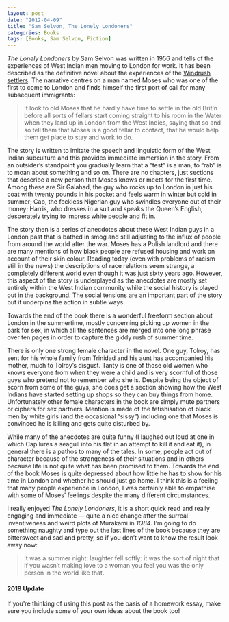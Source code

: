 ```yaml
---
layout: post
date: "2012-04-09"
title: "Sam Selvon, The Lonely Londoners"
categories: Books
tags: [Books, Sam Selvon, Fiction]
---
```


_The Lonely Londoners_ by Sam Selvon was written in 1956 and tells of the experiences of West Indian men moving to London for work. It has been described as the definitive novel about the experiences of the [Windrush settlers](http://www.nationalarchives.gov.uk/museum/item.asp?item_id=50). The narrative centres on a man named Moses who was one of the first to come to London and finds himself the first port of call for many subsequent immigrants:

> It look to old Moses that he hardly have time to settle in the old Brit’n before all sorts of fellars start coming straight to his room in the Water when they land up in London from the West Indies, saying that so and so tell them that Moses is a good fellar to contact, that he would help them get place to stay and work to do.

The story is written to imitate the speech and linguistic form of the West Indian subculture and this provides immediate immersion in the story. From an outsider’s standpoint you gradually learn that a “test” is a man, to “rab” is to moan about something and so on. There are no chapters, just sections that describe a new person that Moses knows or meets for the first time. Among these are Sir Galahad, the guy who rocks up to London in just his coat with twenty pounds in his pocket and feels warm in winter but cold in summer; Cap, the feckless Nigerian guy who swindles everyone out of their money; Harris, who dresses in a suit and speaks the Queen’s English, desperately trying to impress white people and fit in.

The story then is a series of anecdotes about these West Indian guys in a London past that is bathed in smog and still adjusting to the influx of people from around the world after the war. Moses has a Polish landlord and there are many mentions of how black people are refused housing and work on account of their skin colour. Reading today (even with problems of racism still in the news) the descriptions of race relations seem strange, a completely different world even though it was just sixty years ago. However, this aspect of the story is underplayed as the anecdotes are mostly set entirely within the West Indian community while the social history is played out in the background. The social tensions are an important part of the story but it underpins the action in subtle ways.

Towards the end of the book there is a wonderful freeform section about London in the summertime, mostly concerning picking up women in the park for sex, in which all the sentences are merged into one long phrase over ten pages in order to capture the giddy rush of summer time.

There is only one strong female character in the novel. One guy, Tolroy, has sent for his whole family from Trinidad and his aunt has accompanied his mother, much to Tolroy’s disgust. Tanty is one of those old women who knows everyone from when they were a child and is very scornful of those guys who pretend not to remember who she is. Despite being the object of scorn from some of the guys, she does get a section showing how the West Indians have started setting up shops so they can buy things from home. Unfortunately other female characters in the book are simply mute partners or ciphers for sex partners. Mention is made of the fetishisation of black men by white girls (and the occasional “sissy”) including one that Moses is convinced he is killing and gets quite disturbed by.

While many of the anecdotes are quite funny (I laughed out loud at one in which Cap lures a seagull into his flat in an attempt to kill it and eat it), in general there is a pathos to many of the tales. In some, people act out of character because of the strangeness of their situations and in others because life is not quite what has been promised to them. Towards the end of the book Moses is quite depressed about how little he has to show for his time in London and whether he should just go home. I think this is a feeling that many people experience in London, I was certainly able to empathise with some of Moses’ feelings despite the many different circumstances.

I really enjoyed _The Lonely Londoners_, it is a short quick read and really engaging and immediate — quite a nice change after the surreal inventiveness and weird plots of Murakami in _1Q84_. I’m going to do something naughty and type out the last lines of the book because they are bittersweet and sad and pretty, so if you don’t want to know the result look away now:

> It was a summer night: laughter fell softly: it was the sort of night that if you wasn’t making love to a woman you feel you was the only person in the world like that.

#### 2019 Update
If you're thinking of using this post as the basis of a homework essay, make sure you include some of your own ideas about the book too!
